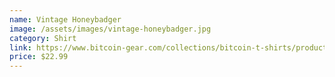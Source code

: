 ```yaml
---
name: Vintage Honeybadger
image: /assets/images/vintage-honeybadger.jpg
category: Shirt
link: https://www.bitcoin-gear.com/collections/bitcoin-t-shirts/products/vintage-honeybadger-bitcoin-btc-hodl-unisex-t-shirt-1
price: $22.99
---
```

